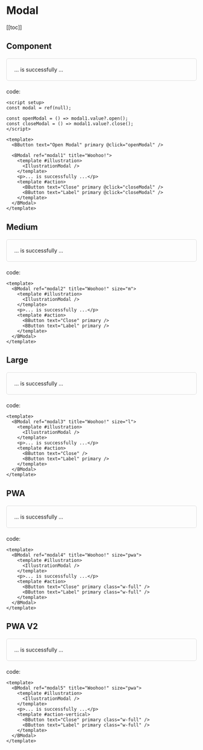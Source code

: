<script setup>
import '../src/components/index.scss'
import { ref } from 'vue';
import BButton from '../src/components/button/BButton.vue'
import BModal from '../src/components/modal/BModal.vue'
import IllustrationModal from '../src/components/icon/illustrationmodal.vue';

const modal1 = ref(null)
const modal2 = ref(null)
const modal3 = ref(null)
const modal4 = ref(null)
const modal5 = ref(null)

const openModal1 = () => modal1.value?.open()
const closeModal1 = () => modal1.value?.close()

const openModal2 = () => modal2.value?.open()
const openModal3 = () => modal3.value?.open()
const openModal4 = () => modal4.value?.open()
const openModal5 = () => modal5.value?.open()
</script>

# Modal

[[toc]]

## Component

<div class="card">
  <BButton text="Open Modal" primary @click="openModal1" />
  <BModal ref="modal1" title="Woohoo!">
    <template #illustration>
      <IllustrationModal />
    </template>
    <p>... is successfully ...</p>
    <template #action>
      <BButton text="Close" primary @click="closeModal1" />
      <BButton text="Label" primary @click="closeModal1" />
    </template>
  </BModal>
</div>

code:

```vue
<script setup>
const modal = ref(null);

const openModal = () => modal1.value?.open();
const closeModal = () => modal1.value?.close();
</script>

<template>
  <BButton text="Open Modal" primary @click="openModal" />

  <BModal ref="modal1" title="Woohoo!">
    <template #illustration>
      <IllustrationModal />
    </template>
    <p>... is successfully ...</p>
    <template #action>
      <BButton text="Close" primary @click="closeModal" />
      <BButton text="Label" primary @click="closeModal" />
    </template>
  </BModal>
</template>
```

## Medium

<div class="card">
  <BButton text="Open Modal" primary @click="openModal2" />
  <BModal ref="modal2" title="Woohoo!" size="m">
    <template #illustration>
      <IllustrationModal />
    </template>
    <p>... is successfully ...</p>
    <template #action>
      <BButton text="Close" primary @click="closeModal1" />
      <BButton text="Label" primary @click="closeModal1" />
    </template>
  </BModal>
</div>

code:

```vue
<template>
  <BModal ref="modal2" title="Woohoo!" size="m">
    <template #illustration>
      <IllustrationModal />
    </template>
    <p>... is successfully ...</p>
    <template #action>
      <BButton text="Close" primary />
      <BButton text="Label" primary />
    </template>
  </BModal>
</template>
```

## Large

<div class="card">
  <BButton text="Open Modal" primary @click="openModal3" />
  <BModal ref="modal3" title="Woohoo!" size="l">
    <template #illustration>
      <IllustrationModal />
    </template>
    <p>... is successfully ...</p>
    <template #action>
      <BButton text="Close" />
      <BButton text="Label" primary />
    </template>
  </BModal>
</div>

code:

```vue
<template>
  <BModal ref="modal3" title="Woohoo!" size="l">
    <template #illustration>
      <IllustrationModal />
    </template>
    <p>... is successfully ...</p>
    <template #action>
      <BButton text="Close" />
      <BButton text="Label" primary />
    </template>
  </BModal>
</template>
```

## PWA

<div class="card">
  <BButton text="Open Modal" primary @click="openModal4" />
  <BModal ref="modal4" title="Woohoo!" size="pwa">
    <template #illustration>
      <IllustrationModal />
    </template>
    <p>... is successfully ...</p>
    <template #action>
      <BButton text="Close" primary class="w-full" />
      <BButton text="Label" primary class="w-full" />
    </template>
  </BModal>
</div>

code:

```vue
<template>
  <BModal ref="modal4" title="Woohoo!" size="pwa">
    <template #illustration>
      <IllustrationModal />
    </template>
    <p>... is successfully ...</p>
    <template #action>
      <BButton text="Close" primary class="w-full" />
      <BButton text="Label" primary class="w-full" />
    </template>
  </BModal>
</template>
```

## PWA V2

<div class="card">
  <BButton text="Open Modal" primary @click="openModal5" />
  <BModal ref="modal5" title="Woohoo!" size="pwa">
    <template #illustration>
      <IllustrationModal />
    </template>
    <p>... is successfully ...</p>
    <template #action-vertical>
      <BButton text="Close" primary class="w-full" />
      <BButton text="Label" primary class="w-full" />
    </template>
  </BModal>
</div>

code:

```vue
<template>
  <BModal ref="modal5" title="Woohoo!" size="pwa">
    <template #illustration>
      <IllustrationModal />
    </template>
    <p>... is successfully ...</p>
    <template #action-vertical>
      <BButton text="Close" primary class="w-full" />
      <BButton text="Label" primary class="w-full" />
    </template>
  </BModal>
</template>
```

<style>
  .card {
    margin: 20px 0;
    padding: 20px;
    border: 1px solid #ddd;
    border-radius: 5px;
    line-height: normal;
  }

  .card p {
    margin: 0
  }
  .card * {
    line-height: normal;
  }

  .w-full {
    width: 100%;
  }
</style>
